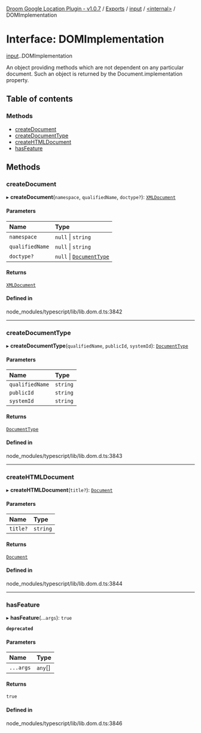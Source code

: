 [Droom Google Location Plugin - v1.0.7](../README.md) / [Exports](../modules.md) / [input](../modules/input.md) / [<internal\>](../modules/input._internal_.md) / DOMImplementation

# Interface: DOMImplementation

[input](../modules/input.md).[<internal>](../modules/input._internal_.md).DOMImplementation

An object providing methods which are not dependent on any particular document. Such an object is returned by the Document.implementation property.

## Table of contents

### Methods

- [createDocument](input._internal_.DOMImplementation.md#createdocument)
- [createDocumentType](input._internal_.DOMImplementation.md#createdocumenttype)
- [createHTMLDocument](input._internal_.DOMImplementation.md#createhtmldocument)
- [hasFeature](input._internal_.DOMImplementation.md#hasfeature)

## Methods

### createDocument

▸ **createDocument**(`namespace`, `qualifiedName`, `doctype?`): [`XMLDocument`](../modules/input._internal_.md#xmldocument)

#### Parameters

| Name | Type |
| :------ | :------ |
| `namespace` | ``null`` \| `string` |
| `qualifiedName` | ``null`` \| `string` |
| `doctype?` | ``null`` \| [`DocumentType`](../modules/input._internal_.md#documenttype) |

#### Returns

[`XMLDocument`](../modules/input._internal_.md#xmldocument)

#### Defined in

node_modules/typescript/lib/lib.dom.d.ts:3842

___

### createDocumentType

▸ **createDocumentType**(`qualifiedName`, `publicId`, `systemId`): [`DocumentType`](../modules/input._internal_.md#documenttype)

#### Parameters

| Name | Type |
| :------ | :------ |
| `qualifiedName` | `string` |
| `publicId` | `string` |
| `systemId` | `string` |

#### Returns

[`DocumentType`](../modules/input._internal_.md#documenttype)

#### Defined in

node_modules/typescript/lib/lib.dom.d.ts:3843

___

### createHTMLDocument

▸ **createHTMLDocument**(`title?`): [`Document`](../modules/input._internal_.md#document)

#### Parameters

| Name | Type |
| :------ | :------ |
| `title?` | `string` |

#### Returns

[`Document`](../modules/input._internal_.md#document)

#### Defined in

node_modules/typescript/lib/lib.dom.d.ts:3844

___

### hasFeature

▸ **hasFeature**(...`args`): ``true``

**`deprecated`**

#### Parameters

| Name | Type |
| :------ | :------ |
| `...args` | `any`[] |

#### Returns

``true``

#### Defined in

node_modules/typescript/lib/lib.dom.d.ts:3846
